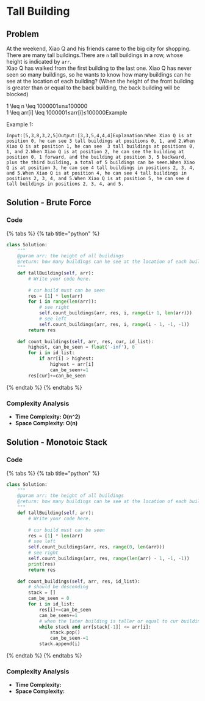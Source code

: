 # Tall Building

## Problem

At the weekend, Xiao Q and his friends came to the big city for shopping. There are many tall buildings.There are `n` tall buildings in a row, whose height is indicated by `arr`.  
Xiao Q has walked from the first building to the last one. Xiao Q has never seen so many buildings, so he wants to know how many buildings can he see at the location of each building? \(When the height of the front building is greater than or equal to the back building, the back building will be blocked\)

1 \leq n \leq 1000001≤n≤100000  
1 \leq arr\[i\] \leq 1000001≤arr\[i\]≤100000Example

Example 1:

```text
Input:[5,3,8,3,2,5]Output:[3,3,5,4,4,4]Explanation:When Xiao Q is at position 0, he can see 3 tall buildings at positions 0, 1, and 2.When Xiao Q is at position 1, he can see  3 tall buildings at positions 0, 1, and 2.When Xiao Q is at position 2, he can see the building at position 0, 1 forward, and the building at position 3, 5 backward, plus the third building, a total of 5 buildings can be seen.When Xiao Q is at position 3, he can see 4 tall buildings in positions 2, 3, 4, and 5.When Xiao Q is at position 4, he can see 4 tall buildings in positions 2, 3, 4, and 5.When Xiao Q is at position 5, he can see 4 tall buildings in positions 2, 3, 4, and 5.
```

## Solution - Brute Force

### Code

{% tabs %}
{% tab title="python" %}
```python
class Solution:
    """
    @param arr: the height of all buildings
    @return: how many buildings can he see at the location of each building
    """
    def tallBuilding(self, arr):
        # Write your code here.
        
        # cur build must can be seen
        res = [1] * len(arr)
        for i in range(len(arr)):
            # see right
            self.count_buildings(arr, res, i, range(i+ 1, len(arr)))
            # see left
            self.count_buildings(arr, res, i, range(i - 1, -1, -1))
        return res
    
    def count_buildings(self, arr, res, cur, id_list):
        highest, can_be_seen = float('-inf'), 0
        for i in id_list:
            if arr[i] > highest:
                highest = arr[i]
                can_be_seen+=1
        res[cur]+=can_be_seen
```
{% endtab %}
{% endtabs %}

### Complexity Analysis

* **Time Complexity: O\(n^2\)**
* **Space Complexity: O\(n\)**

## Solution - Monotoic Stack

### Code

{% tabs %}
{% tab title="python" %}
```python
class Solution:
    """
    @param arr: the height of all buildings
    @return: how many buildings can he see at the location of each building
    """
    def tallBuilding(self, arr):
        # Write your code here.
        
        # cur build must can be seen
        res = [1] * len(arr)
        # see left
        self.count_buildings(arr, res, range(0, len(arr)))
        # see right
        self.count_buildings(arr, res, range(len(arr) - 1, -1, -1))
        print(res)
        return res
    
    def count_buildings(self, arr, res, id_list):
        # should be descending
        stack = []
        can_be_seen = 0
        for i in id_list:
            res[i]+=can_be_seen
            can_be_seen+=1
            # when the later building is taller or equal to cur building, then it can block cur
            while stack and arr[stack[-1]] <= arr[i]:
                stack.pop()
                can_be_seen-=1
            stack.append(i)
```
{% endtab %}
{% endtabs %}

### Complexity Analysis

* **Time Complexity:**
* **Space Complexity:**

